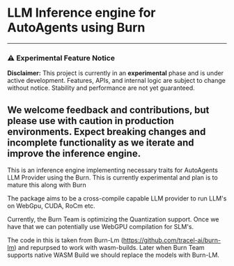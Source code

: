 # LLM Inference engine for AutoAgents using Burn

---

### ⚠️ Experimental Feature Notice

**Disclaimer:** This project is currently in an **experimental** phase and is under active development. Features, APIs,
and internal logic are subject to change without notice. Stability and performance are not yet guaranteed.

We welcome feedback and contributions, but please use with caution in production environments. Expect breaking changes
and incomplete functionality as we iterate and improve the inference engine.
---

This is an inference engine implementing necessary traits for AutoAgents LLM Provider using the Burn.
This is currently experimental and plan is to mature this along with Burn

The package aims to be a cross-compile capable LLM provider to run LLM's on WebGpu, CUDA, RoCm etc.

Currently, the Burn Team is optimizing the Quantization support. Once we have that we can potentially use WebGPU
compilation for SLM's.

The code in this is taken from Burn-Lm (https://github.com/tracel-ai/burn-lm) and repurpsed to work with wasm-builds.
Later when Burn Team supports native WASM Build we should replace the models with Burn-LM.